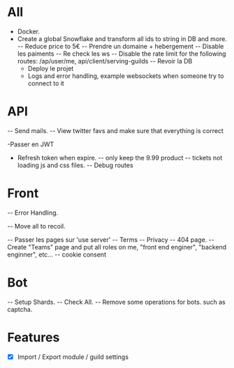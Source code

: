 # All

- Docker.
- Create a global Snowflake and transform all ids to string in DB and more.
  -- Reduce price to 5€
  -- Prendre un domaine + hebergement
  -- Disable les paiments
  -- Re check les ws
  -- Disable the rate limit for the following routes: /ap/user/me, api/client/serving-guilds
  -- Revoir la DB
  - Deploy le projet
  - Logs and error handling, example websockets when someone try to connect to it

# API

-- Send mails.
-- View twitter favs and make sure that everything is correct

-Passer en JWT

- Refresh token when expire.
  -- only keep the 9.99 product
  -- tickets not loading js and css files.
  -- Debug routes

# Front

-- Error Handling.

-- Move all to recoil.

-- Passer les pages sur 'use server'
-- Terms
-- Privacy
-- 404 page.
-- Create "Teams" page and put all roles on me, "front end enginer", "backend enginner", etc...
-- cookie consent

# Bot

-- Setup Shards.
-- Check All.
-- Remove some operations for bots. such as captcha.

# Features

- [x] Import / Export module / guild settings
